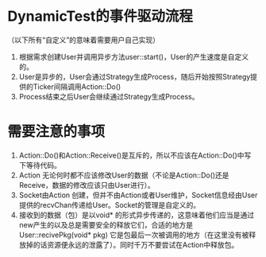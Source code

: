 # DynamicTest的事件驱动流程

（以下所有“自定义”的意味着需要用户自己实现）
1. 根据需求创建User并调用异步方法user::start()，User的产生速度是自定义的。
2. User是异步的，User会通过Strategy生成Process，随后开始按照Strategy提供的Ticker间隔调用Action::Do()
3. Process结束之后User会继续通过Strategy生成Process。

# 需要注意的事项
1. Action::Do()和Action::Receive()是互斥的，所以不应该在Action::Do()中写下等待代码。
2. Action 无论何时都不应该修改User的数据（不论是Action::Do()还是Receive，数据的修改应该只由User进行）。
3. Socket由Action 创建，但并不由Action或者User维护，Socket信息经由User提供的recvChan传递给User。Socket的管理是自定义的。
4. 接收到的数据（包）是以void* 的形式异步传递的，这意味着他们应当是通过new产生的以及总是需要安全的释放它们，合适的地方是User::recivePkg(void* pkg)
   它是包最后一次被调用的地方（在这里没有被释放掉的话资源便永远的泄露了）。同时千万不要尝试在Action中释放包。
